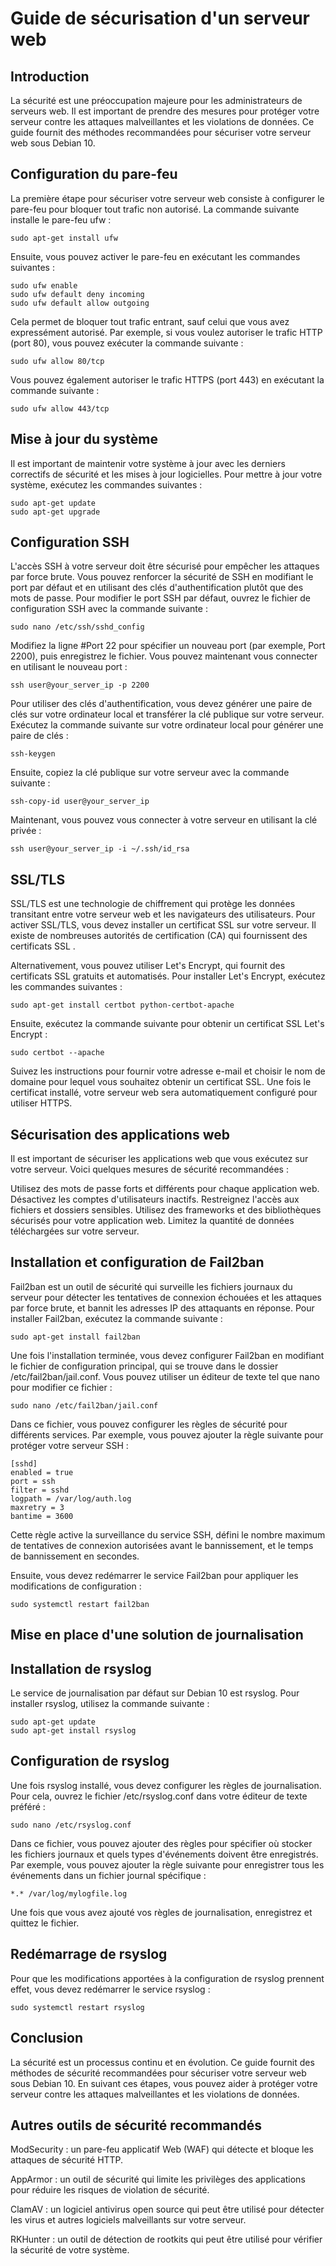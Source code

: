 # Guide de sécurisation d'un serveur web

## Introduction

La sécurité est une préoccupation majeure pour les administrateurs de serveurs web. Il est important de prendre des mesures pour protéger votre serveur contre les attaques malveillantes et les violations de données. Ce guide fournit des méthodes recommandées pour sécuriser votre serveur web sous Debian 10.

## Configuration du pare-feu

La première étape pour sécuriser votre serveur web consiste à configurer le pare-feu pour bloquer tout trafic non autorisé. La commande suivante installe le pare-feu ufw :

```
sudo apt-get install ufw
```
Ensuite, vous pouvez activer le pare-feu en exécutant les commandes suivantes :

```
sudo ufw enable
sudo ufw default deny incoming
sudo ufw default allow outgoing
```
Cela permet de bloquer tout trafic entrant, sauf celui que vous avez expressément autorisé. Par exemple, si vous voulez autoriser le trafic HTTP (port 80), vous pouvez exécuter la commande suivante :

```
sudo ufw allow 80/tcp
```
Vous pouvez également autoriser le trafic HTTPS (port 443) en exécutant la commande suivante :

```
sudo ufw allow 443/tcp
```
## Mise à jour du système

Il est important de maintenir votre système à jour avec les derniers correctifs de sécurité et les mises à jour logicielles. Pour mettre à jour votre système, exécutez les commandes suivantes :

```
sudo apt-get update
sudo apt-get upgrade
```
## Configuration SSH

L'accès SSH à votre serveur doit être sécurisé pour empêcher les attaques par force brute. Vous pouvez renforcer la sécurité de SSH en modifiant le port par défaut et en utilisant des clés d'authentification plutôt que des mots de passe. Pour modifier le port SSH par défaut, ouvrez le fichier de configuration SSH avec la commande suivante :

```
sudo nano /etc/ssh/sshd_config
```
Modifiez la ligne #Port 22 pour spécifier un nouveau port (par exemple, Port 2200), puis enregistrez le fichier. Vous pouvez maintenant vous connecter en utilisant le nouveau port :

```
ssh user@your_server_ip -p 2200
```
Pour utiliser des clés d'authentification, vous devez générer une paire de clés sur votre ordinateur local et transférer la clé publique sur votre serveur. Exécutez la commande suivante sur votre ordinateur local pour générer une paire de clés :

```
ssh-keygen
```
Ensuite, copiez la clé publique sur votre serveur avec la commande suivante :

```
ssh-copy-id user@your_server_ip
```
Maintenant, vous pouvez vous connecter à votre serveur en utilisant la clé privée :

```
ssh user@your_server_ip -i ~/.ssh/id_rsa
```
## SSL/TLS

SSL/TLS est une technologie de chiffrement qui protège les données transitant entre votre serveur web et les navigateurs des utilisateurs. Pour activer SSL/TLS, vous devez installer un certificat SSL sur votre serveur. Il existe de nombreuses autorités de certification (CA) qui fournissent des certificats SSL .


Alternativement, vous pouvez utiliser Let's Encrypt, qui fournit des certificats SSL gratuits et automatisés. Pour installer Let's Encrypt, exécutez les commandes suivantes :

```
sudo apt-get install certbot python-certbot-apache
```
Ensuite, exécutez la commande suivante pour obtenir un certificat SSL Let's Encrypt :

```
sudo certbot --apache
```
Suivez les instructions pour fournir votre adresse e-mail et choisir le nom de domaine pour lequel vous souhaitez obtenir un certificat SSL. Une fois le certificat installé, votre serveur web sera automatiquement configuré pour utiliser HTTPS.

## Sécurisation des applications web

Il est important de sécuriser les applications web que vous exécutez sur votre serveur. Voici quelques mesures de sécurité recommandées :

Utilisez des mots de passe forts et différents pour chaque application web.
Désactivez les comptes d'utilisateurs inactifs.
Restreignez l'accès aux fichiers et dossiers sensibles.
Utilisez des frameworks et des bibliothèques sécurisés pour votre application web.
Limitez la quantité de données téléchargées sur votre serveur.

## Installation et configuration de Fail2ban

Fail2ban est un outil de sécurité qui surveille les fichiers journaux du serveur pour détecter les tentatives de connexion échouées et les attaques par force brute, et bannit les adresses IP des attaquants en réponse. Pour installer Fail2ban, exécutez la commande suivante :

```
sudo apt-get install fail2ban
```
Une fois l'installation terminée, vous devez configurer Fail2ban en modifiant le fichier de configuration principal, qui se trouve dans le dossier /etc/fail2ban/jail.conf. Vous pouvez utiliser un éditeur de texte tel que nano pour modifier ce fichier :

```
sudo nano /etc/fail2ban/jail.conf
```
Dans ce fichier, vous pouvez configurer les règles de sécurité pour différents services. Par exemple, vous pouvez ajouter la règle suivante pour protéger votre serveur SSH :

```
[sshd]
enabled = true
port = ssh
filter = sshd
logpath = /var/log/auth.log
maxretry = 3
bantime = 3600
```
Cette règle active la surveillance du service SSH, défini le nombre maximum de tentatives de connexion autorisées avant le bannissement, et le temps de bannissement en secondes.

Ensuite, vous devez redémarrer le service Fail2ban pour appliquer les modifications de configuration :

```
sudo systemctl restart fail2ban
```

## Mise en place d'une solution de journalisation

## Installation de rsyslog

Le service de journalisation par défaut sur Debian 10 est rsyslog. Pour installer rsyslog, utilisez la commande suivante :

```
sudo apt-get update
sudo apt-get install rsyslog
```
## Configuration de rsyslog

Une fois rsyslog installé, vous devez configurer les règles de journalisation. Pour cela, ouvrez le fichier /etc/rsyslog.conf dans votre éditeur de texte préféré :

```
sudo nano /etc/rsyslog.conf
```
Dans ce fichier, vous pouvez ajouter des règles pour spécifier où stocker les fichiers journaux et quels types d'événements doivent être enregistrés. Par exemple, vous pouvez ajouter la règle suivante pour enregistrer tous les événements dans un fichier journal spécifique :

```
*.* /var/log/mylogfile.log
```
Une fois que vous avez ajouté vos règles de journalisation, enregistrez et quittez le fichier.

## Redémarrage de rsyslog

Pour que les modifications apportées à la configuration de rsyslog prennent effet, vous devez redémarrer le service rsyslog :

```
sudo systemctl restart rsyslog
```


## Conclusion

La sécurité est un processus continu et en évolution. Ce guide fournit des méthodes de sécurité recommandées pour sécuriser votre serveur web sous Debian 10. En suivant ces étapes, vous pouvez aider à protéger votre serveur contre les attaques malveillantes et les violations de données.


## Autres outils de sécurité recommandés

ModSecurity : un pare-feu applicatif Web (WAF) qui détecte et bloque les attaques de sécurité HTTP.

AppArmor : un outil de sécurité qui limite les privilèges des applications pour réduire les risques de violation de sécurité.

ClamAV : un logiciel antivirus open source qui peut être utilisé pour détecter les virus et autres logiciels malveillants sur votre serveur.

RKHunter : un outil de détection de rootkits qui peut être utilisé pour vérifier la sécurité de votre système.